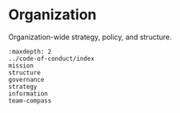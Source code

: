 # Organization

Organization-wide strategy, policy, and structure.

```{toctree}
:maxdepth: 2
../code-of-conduct/index
mission
structure
governance
strategy
information
team-compass
```